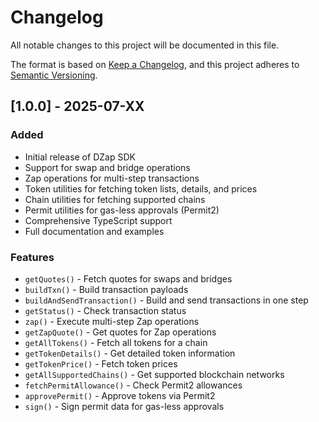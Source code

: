 # Changelog

All notable changes to this project will be documented in this file.

The format is based on [Keep a Changelog](https://keepachangelog.com/en/1.0.0/),
and this project adheres to [Semantic Versioning](https://semver.org/spec/v2.0.0.html).

## [1.0.0] - 2025-07-XX

### Added
- Initial release of DZap SDK
- Support for swap and bridge operations
- Zap operations for multi-step transactions
- Token utilities for fetching token lists, details, and prices
- Chain utilities for fetching supported chains
- Permit utilities for gas-less approvals (Permit2)
- Comprehensive TypeScript support
- Full documentation and examples

### Features
- `getQuotes()` - Fetch quotes for swaps and bridges
- `buildTxn()` - Build transaction payloads
- `buildAndSendTransaction()` - Build and send transactions in one step
- `getStatus()` - Check transaction status
- `zap()` - Execute multi-step Zap operations
- `getZapQuote()` - Get quotes for Zap operations
- `getAllTokens()` - Fetch all tokens for a chain
- `getTokenDetails()` - Get detailed token information
- `getTokenPrice()` - Fetch token prices
- `getAllSupportedChains()` - Get supported blockchain networks
- `fetchPermitAllowance()` - Check Permit2 allowances
- `approvePermit()` - Approve tokens via Permit2
- `sign()` - Sign permit data for gas-less approvals 
